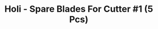 ---
layout: product
title: "Holi - Spare Blades For Cutter #1 (5 Pcs)"
price: "TBA" 
desc: "N/A"
img_path: "/assets/img/HO353.jpg"
brand: "N/A"
available: false
special_offer: false
new: false
soon: false
cat: "070000"
subcat: "0N/A"
subsubcat: "0N/A"
sifra: "HO353"
popular: true
---